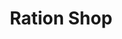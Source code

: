 ---
title: "Ration Shop"
url: /ponkunnam/ration-shop-rajendra-maithanam-road/
shop: Lebensmittel
---